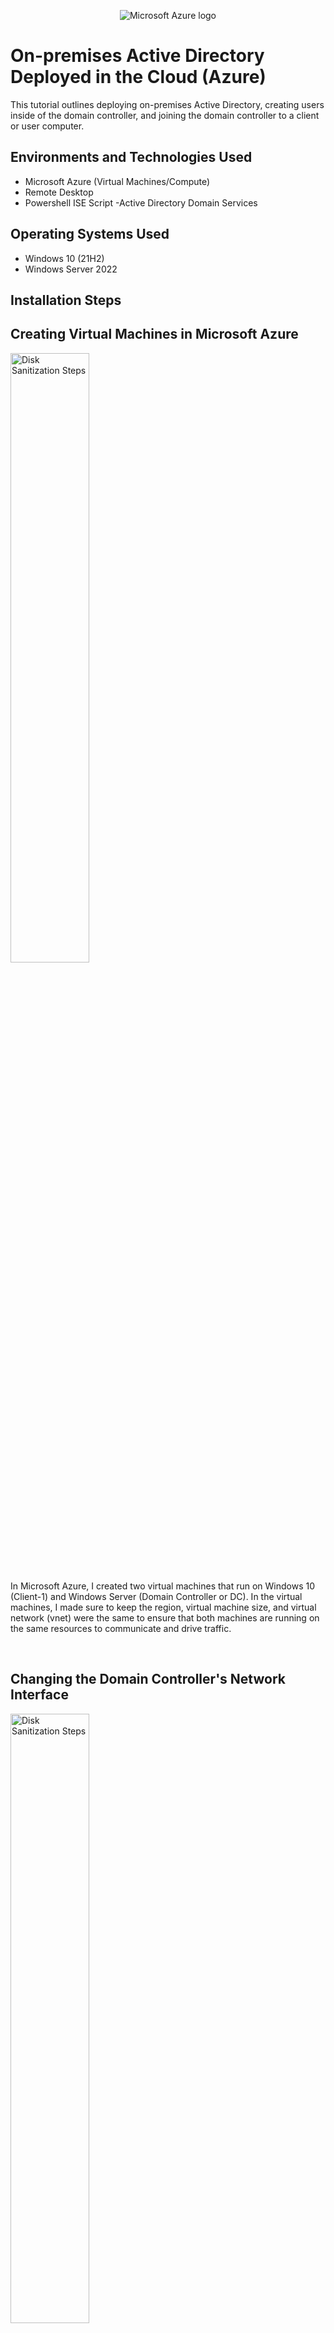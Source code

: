 <p align="center">
<img src="https://imgur.com/vbQJUlH.png" alt="Microsoft Azure logo"/>
</p>

<h1>On-premises Active Directory Deployed in the Cloud (Azure)</h1>
This tutorial outlines deploying on-premises Active Directory, creating users inside of the domain controller, and joining the domain controller to a client or user computer.<br />

<h2>Environments and Technologies Used</h2>

- Microsoft Azure (Virtual Machines/Compute)
- Remote Desktop
- Powershell ISE Script
-Active Directory Domain Services

<h2>Operating Systems Used </h2>

- Windows 10</b> (21H2)
- Windows Server 2022

<h2>Installation Steps</h2>

<h2>Creating Virtual Machines in Microsoft Azure</h2>
<p>
<img src="https://imgur.com/wUFZnxu.png" height="50%" width="50%" alt="Disk Sanitization Steps"/>
</p>
<p>
In Microsoft Azure, I created two virtual machines that run on Windows 10 (Client-1) and Windows Server (Domain Controller or DC). In the virtual machines, I made sure to keep the region, virtual machine size, and virtual network (vnet) were the same to ensure that both machines are running on the same resources to communicate and drive traffic.
</p>
<br />
<h2>Changing the Domain Controller's Network Interface</h2>
<p>
<img src="https://imgur.com/IKA26tB.png" height="50%" width="50%" alt="Disk Sanitization Steps"/>
</p>
<p>
After creating the virtual machines, I changed the Domain Controller's (DC) Network Interface (NIC) to static inside of Microsoft Azure. I have toggled to Networking under the DC-virtal machine --> Click on the virtual NIC --> Click on IP configurations --> Edit the assignment to "Static" --> Click on Save. Changing the NIC to static allows the IP address to stay the same and not change if a computer pulls the IP address.
</p>
<br />
<h2>Viewing Topology</h2>
<p>
<img src="https://imgur.com/oJ72bf9.png" height="50%" width="50%" alt="Disk Sanitization Steps"/>
</p>
<p>
After creating both machines, I reviewed the topology to showcase how both machines were running from the same Vnet and subnet mask. Also, we can see that each virtual machine has its own IP addresses and network security groups.
</p>
<br />
<h2>Reviewing Connectivity between DC and Client 1</h2>
<p>
<img src="https://imgur.com/vMMg3os.png" height="50%" width="50%" alt="Disk Sanitization Steps"/>
</p>
<p>
After logging into the DC and Client 1, I completed a perpetual ping to DC's prviate IP address on Client 1 to observe the connectivity. The connectivity has failed due to DC's firewall blocking the ICMP protocols. Thus, I went back to the DC remote desktop and enabled the ICMP4s protocols for "Echo Request" for the pings to respond. After enabling the ICMP4 protocol, I toggled back to Client 1 to review that the ping to DC's private IP address was successful.
</p>
<br />
<h2>Install Active Directory</h2>
<p>
<img src="https://imgur.com/DmOn0oJ.png" height="50%" width="50%" alt="Disk Sanitization Steps"/>
</p>
<p>
After reviewing the connectivity between both machines, I began to install Active Directory on the domain controller by opening Server Manager --> Clicking on "Tools" --> Clicking on "Active Directory Users and Computers" --> Clicking on "Add Roles and Features" and starting the setup wizard. Under "Server Roles", select "Active Directory Domain Services" and complete the remainder of the setup wizard. Once the installation is complete, the notifications flag will have a hazard notification next to it.
</p>
<br />
<h2>Continue Installing Active Directory</h2>
<p>
<img src="https://imgur.com/Gx6TRrF.png" height="50%" width="50%" alt="Disk Sanitization Steps"/>
</p>
<p>
After clicking on the notification flag, click on "Promote this server to a domain controller" to continue setup of the Active Directory. Next in the Deployment Confirguration Wizard, select "Add a new forest" and create a domain name. Continue to install and setup in the configuration wizard and ensure to allow the "NETBIOS" to load with previously created domain name. After the installation is complete, DC will restart itself and sign back in with DC VM login credentials.
</p>
<br />
<h2>Create Administrator and User Accounts in Active Directory</h2>
<p>
<img src="https://imgur.com/TtbI8ql.png" height="50%" width="50%" alt="Disk Sanitization Steps"/>
</p>
<p>
After logging in, open Server Manager and toggle to "Active Directory Users and Computers" --> right-click under "domain.com" --> Click on "New" and "Organizational Unit" to create "ADMINS" and "EMPLOYEES folders in Active Directory. Once the "Admin" folder is created, right-click on "New" and "User" to add "Jane Doe" to user group.
</p>
<br />
<h2>Continue creating Administrator and User Accounts in Active Directory</h2>
<p>
<img src="https://imgur.com/k31BFyT.png" height="50%" width="50%" alt="Disk Sanitization Steps"/>
</p>
<p>
Once "Jane Doe has been created, add "Jane Doe" to the "Domain Admins" group to allow access to login as an administrator. Next, log out and login back in as "Jane Doe" under "domain.com\createdjanedoeuser and use the account to continue to join client 1 with the DC.
</p>
<br />
<h2>Join Client 1 to Domain Controller</h2>
<p>
<img src="https://imgur.com/06vkRgk.png" height="50%" width="50%" alt="Disk Sanitization Steps"/>
</p>
<p>
After logging back in DC as "Jane Doe", toggle back to DC in Microsoft Azure portal and change the DNS server settings. First, copy the DC's private IP address. Click on the Client Virtual Machine and click on "Networking" --> Click on the virtual NIC --> Click on DNS server --> Click on "Custom" and paste DC's private IP address --> Click on "Save. Next, Client 1 will restart itself and log back in to Client 1.
</p>
<br />
<h2>Continue joining Client 1 to Domain Controller</h2>
<p>
<img src="https://imgur.com/Jb8ZBz4.png" height="50%" width="50%" alt="Disk Sanitization Steps"/>
</p>
<p>
Next, remote desktop into Client 1 and open System properties. Right-click on "Windows" --> click on System --> Select "Rename this PC", --> click on "Change" for "Rename this computer or change its domain" --> Select "domain", add "domain.com", and select "OK" to add domain. Next, verify that Client 1 displays under "Computers" folder in Server Manager on the Domain Contoller.
</p>
<br />
<h2>Setup Remote Desktop to Non-Administrative Users</h2>
<p>
<img src="https://imgur.com/L5jcTeg.png" height="50%" width="50%" alt="Disk Sanitization Steps"/>
</p>
<p>
Next, we will add non-administrative users to remotely log in and gain access on other computers. Right-click on "Windows" --> click on System --> Select "Remote Desktop", --> click on "Add", type in "domain users", and click on "Check Names" --> Select "OK". Next, toggle back to DC as "Jane Doe" login.
</p>
<br />
<h2>Create Additional Users</h2>
<p>
<img src="https://imgur.com/p5KB13G.png" height="50%" width="50%" alt="Disk Sanitization Steps"/>
</p>
<p>
After logging into Dc, open and run Powershell ISE as an administrator. Copy and paste created script to create additional users in the employees file under Active Directory. After pasting the script, select "RUN" (green play notification) to start the creation of users. Also, the powershell script will create a number of random user names and that will use the login credential of any password that is set.
</p>
<br />
<h2>Logging in as User</h2>
<p>
<img src="https://imgur.com/T4YkCeq.png" height="50%" width="50%" alt="Disk Sanitization Steps"/>
</p>
<p>
After the additional names are created, we can login as a user and verify that the client computer provides access to non-administrative users.
</p>
<br />
